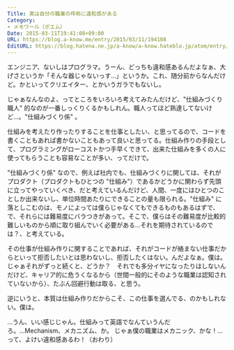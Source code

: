 ```yaml
---
Title: 実は自分の職業の呼称に違和感がある
Category:
- メモワール（ポエム）
Date: 2015-03-11T19:41:08+09:00
URL: https://blog.a-know.me/entry/2015/03/11/194108
EditURL: https://blog.hatena.ne.jp/a-know/a-know.hateblo.jp/atom/entry/8454420450087798337
---
```


エンジニア、ないしはプログラマ。うーん、どっちも違和感あるんだよなぁ、大げさというか「そんな器じゃないっす...」というか。これ、随分前からなんだけど。かといってクリエイター、とかいうガラでもないし。


じゃぁなんなのよ、ってところをいろいろ考えてみたんだけど、"仕組みづくり職人" 的なのが一番しっくりくるかもしれん。職人ってほど熟達してないけど...。"仕組みづくり係" 。


仕組みを考えたり作ったりすることを仕事としたい、と思ってるので、コードを書くこともあれば書かないこともあって良いと思ってる。仕組み作りの手段として、プログラミングがローコストかつ手早くできて、出来た仕組みを多くの人に使ってもらうことも容易なことが多い、ってだけで。


"仕組みづくり係" なので、例えば社内でも、仕組みづくりに関しては、それがプロダクト（プロダクトもひとつの "仕組み"）であるかどうかに関わらず先頭に立ってやっていくべき、だと考えているんだけど、人間、一度にはひとつのことしか出来ないし、単位時間あたりにできることの量も限られる。"仕組み" に落としこむのは、モノによっては僕らじゃなくてもできるものもあるはずで、で、それらには難易度にバラつきがあって。そこで、僕らはその難易度が比較的難しいものから順に取り組んでいく必要がある...それを期待されているのでは？、と考えている。


その仕事が仕組み作りに関することであれば、それがコードが絡まない仕事だからといって拒否したいとは思わないし、拒否したくはない。んだよなぁ。僕は。
じゃぁそれがずっと続くと、どうか？　それでも多分イヤになったりはしないんだけど、キャリア的に危うくなるから（世間一般的にそのような職業は認知されていないから）、たぶん回避行動は取る、と思う。

逆にいうと、本質は仕組み作りだからこそ、この仕事を選んでる、のかもしれない。僕は。


...うん、いい感じじゃん。仕組みって英語でなんていうんだろ。...Mechanism、メカニズム、か。
じゃぁ僕の職業はメカニック、かな！...って、よけい違和感あるわ！（おわり）
